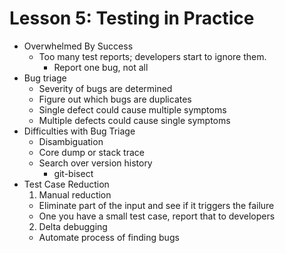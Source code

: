 # Lesson 5: Testing in Practice

* Overwhelmed By Success
  * Too many test reports; developers start to ignore them.
    * Report one bug, not all
* Bug triage
  * Severity of bugs are determined
  * Figure out which bugs are duplicates
  * Single defect could cause multiple symptoms
  * Multiple defects could cause single symptoms
* Difficulties with Bug Triage
  * Disambiguation
  * Core dump or stack trace
  * Search over version history
    * git-bisect
* Test Case Reduction
  1. Manual reduction
    * Eliminate part of the input and see if it triggers the failure
    * One you have a small test case, report that to developers
  2. Delta debugging
    * Automate process of finding bugs
